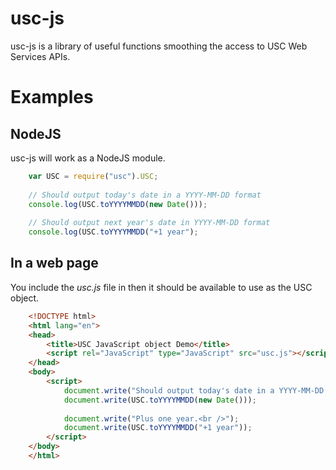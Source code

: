 usc-js
=======

usc-js is a library of useful functions smoothing the access to USC Web Services APIs.

# Examples

## NodeJS

usc-js will work as a NodeJS module.

```JavaScript
    var USC = require("usc").USC;
    
    // Should output today's date in a YYYY-MM-DD format
    console.log(USC.toYYYYMMDD(new Date()));
    
    // Should output next year's date in YYYY-MM-DD format
    console.log(USC.toYYYYMMDD("+1 year");
```

## In a web page

You include the _usc.js_ file in then it should be available to use as the USC object.

```HTML
    <!DOCTYPE html>
    <html lang="en">
    <head>
        <title>USC JavaScript object Demo</title>
        <script rel="JavaScript" type="JavaScript" src="usc.js"></script>
    </head>
    <body>
        <script>
            document.write("Should output today's date in a YYYY-MM-DD format.<br />");
            document.write(USC.toYYYYMMDD(new Date()));
            
            document.write("Plus one year.<br />");
            document.write(USC.toYYYYMMDD("+1 year"));
        </script>
    </body>
    </html>
```

